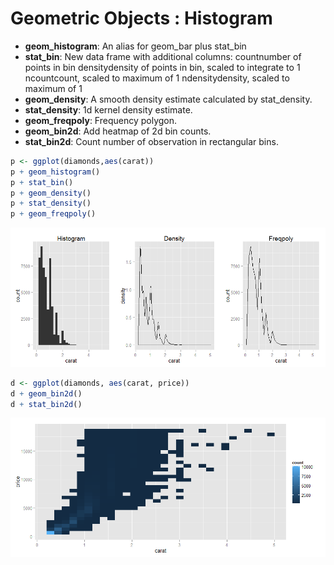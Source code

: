 Geometric Objects : Histogram
=============

* **geom_histogram**: An alias for geom_bar plus stat_bin
* **stat_bin**: New data frame with additional columns: countnumber of points in bin densitydensity of points in bin, scaled to integrate to 1 ncountcount, scaled to maximum of 1 ndensitydensity, scaled to maximum of 1
* **geom_density**: A smooth density estimate calculated by stat_density.
* **stat_density**: 1d kernel density estimate.
* **geom_freqpoly**: Frequency polygon.
* **geom_bin2d**: Add heatmap of 2d bin counts.
* **stat_bin2d**: Count number of observation in rectangular bins.

```R
p <- ggplot(diamonds,aes(carat))
p + geom_histogram()
p + stat_bin()
p + geom_density()
p + stat_density()
p + geom_freqpoly()
```
![](https://github.com/xiaeryu/Figures/blob/master/geomObjects_hist1.png)
```R
d <- ggplot(diamonds, aes(carat, price))
d + geom_bin2d()
d + stat_bin2d()
```
![](https://github.com/xiaeryu/Figures/blob/master/geomObjects_hist2.png)
